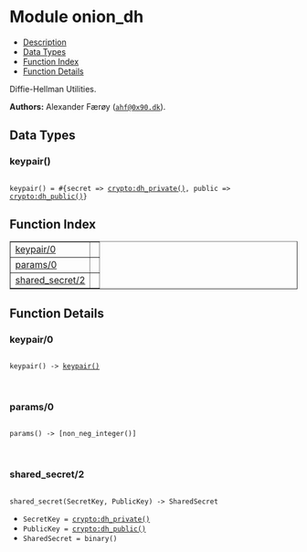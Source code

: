 

# Module onion_dh #
* [Description](#description)
* [Data Types](#types)
* [Function Index](#index)
* [Function Details](#functions)

Diffie-Hellman Utilities.

__Authors:__ Alexander Færøy ([`ahf@0x90.dk`](mailto:ahf@0x90.dk)).

<a name="types"></a>

## Data Types ##




### <a name="type-keypair">keypair()</a> ###


<pre><code>
keypair() = #{secret =&gt; <a href="crypto.md#type-dh_private">crypto:dh_private()</a>, public =&gt; <a href="crypto.md#type-dh_public">crypto:dh_public()</a>}
</code></pre>

<a name="index"></a>

## Function Index ##


<table width="100%" border="1" cellspacing="0" cellpadding="2" summary="function index"><tr><td valign="top"><a href="#keypair-0">keypair/0</a></td><td></td></tr><tr><td valign="top"><a href="#params-0">params/0</a></td><td></td></tr><tr><td valign="top"><a href="#shared_secret-2">shared_secret/2</a></td><td></td></tr></table>


<a name="functions"></a>

## Function Details ##

<a name="keypair-0"></a>

### keypair/0 ###

<pre><code>
keypair() -&gt; <a href="#type-keypair">keypair()</a>
</code></pre>
<br />

<a name="params-0"></a>

### params/0 ###

<pre><code>
params() -&gt; [non_neg_integer()]
</code></pre>
<br />

<a name="shared_secret-2"></a>

### shared_secret/2 ###

<pre><code>
shared_secret(SecretKey, PublicKey) -&gt; SharedSecret
</code></pre>

<ul class="definitions"><li><code>SecretKey = <a href="crypto.md#type-dh_private">crypto:dh_private()</a></code></li><li><code>PublicKey = <a href="crypto.md#type-dh_public">crypto:dh_public()</a></code></li><li><code>SharedSecret = binary()</code></li></ul>

